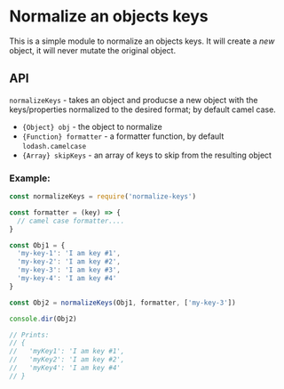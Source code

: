 # Normalize an objects keys

This is a simple module to normalize an objects keys. It will create a _new_ object, it will never mutate the original object.

## API

  `normalizeKeys` - takes an object and producse a new object with the keys/properties normalized to the desired format; by default camel case.

  - `{Object} obj`  - the object to normalize
  - `{Function} formatter` - a formatter function, by default `lodash.camelcase`
  - `{Array} skipKeys` - an array of keys to skip from the resulting object

### Example:

```js
const normalizeKeys = require('normalize-keys')

const formatter = (key) => {
  // camel case formatter....
}

const Obj1 = {
  'my-key-1': 'I am key #1',
  'my-key-2': 'I am key #2',
  'my-key-3': 'I am key #3',
  'my-key-4': 'I am key #4'
}

const Obj2 = normalizeKeys(Obj1, formatter, ['my-key-3'])

console.dir(Obj2)

// Prints:
// {
//   'myKey1': 'I am key #1',
//   'myKey2': 'I am key #2',
//   'myKey4': 'I am key #4'
// }
```
